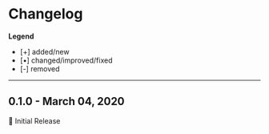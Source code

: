 # Changelog

**Legend**
- [+] added/new
- [•] changed/improved/fixed
- [-] removed

***

## 0.1.0 - March 04, 2020
🎉 Initial Release
